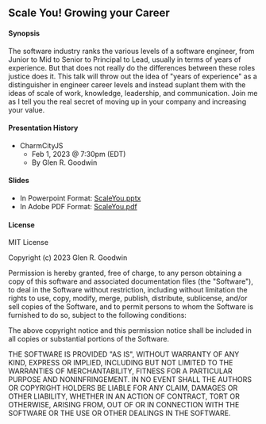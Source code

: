 ## Scale You! Growing your Career

#### Synopsis

The software industry ranks the various levels of a software engineer, from Junior to Mid to Senior to Principal to Lead, usually in terms of years of experience. But that does not really do the differences between these roles justice does it. This talk will throw out the idea of "years of experience" as a distinguisher in engineer career levels and instead suplant them with the ideas of scale of work, knowledge, leadership, and communication. Join me as I tell you the real secret of moving up in your company and increasing your value.

#### Presentation History

* CharmCityJS
  - Feb 1, 2023 @ 7:30pm (EDT)
  - By Glen R. Goodwin

#### Slides

 - In Powerpoint Format: [ScaleYou.pptx](https://github.com/arei/talks/raw/master/ScaleYou/ScaleYou.pptx)
 - In Adobe PDF Format: [ScaleYou.pdf](https://github.com/arei/talks/raw/master/ScaleYou/ScaleYou.pdf)

#### License

MIT License

Copyright (c) 2023 Glen R. Goodwin

Permission is hereby granted, free of charge, to any person obtaining a copy
of this software and associated documentation files (the "Software"), to deal
in the Software without restriction, including without limitation the rights
to use, copy, modify, merge, publish, distribute, sublicense, and/or sell
copies of the Software, and to permit persons to whom the Software is
furnished to do so, subject to the following conditions:

The above copyright notice and this permission notice shall be included in all
copies or substantial portions of the Software.

THE SOFTWARE IS PROVIDED "AS IS", WITHOUT WARRANTY OF ANY KIND, EXPRESS OR
IMPLIED, INCLUDING BUT NOT LIMITED TO THE WARRANTIES OF MERCHANTABILITY,
FITNESS FOR A PARTICULAR PURPOSE AND NONINFRINGEMENT. IN NO EVENT SHALL THE
AUTHORS OR COPYRIGHT HOLDERS BE LIABLE FOR ANY CLAIM, DAMAGES OR OTHER
LIABILITY, WHETHER IN AN ACTION OF CONTRACT, TORT OR OTHERWISE, ARISING FROM,
OUT OF OR IN CONNECTION WITH THE SOFTWARE OR THE USE OR OTHER DEALINGS IN THE
SOFTWARE.

